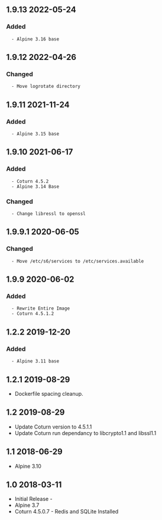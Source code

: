 ## 1.9.13 2022-05-24 <dave at tiredofit dot ca>

   ### Added
      - Alpine 3.16 base


## 1.9.12 2022-04-26 <dave at tiredofit dot ca>

   ### Changed
      - Move logrotate directory


## 1.9.11 2021-11-24 <dave at tiredofit dot ca>

   ### Added
      - Alpine 3.15 base


## 1.9.10 2021-06-17 <dave at tiredofit dot ca>

   ### Added
      - Coturn 4.5.2
      - Alpine 3.14 Base

   ### Changed
      - Change libressl to openssl


## 1.9.9.1 2020-06-05 <dave at tiredofit dot ca>

   ### Changed
      - Move /etc/s6/services to /etc/services.available


## 1.9.9 2020-06-02 <dave at tiredofit dot ca>

   ### Added
      - Rewrite Entire Image
      - Coturn 4.5.1.2

## 1.2.2 2019-12-20 <dave at tiredofit dot ca>

   ### Added
      - Alpine 3.11 base

## 1.2.1 2019-08-29 <edisonlee at selfdesign dot org>

* Dockerfile spacing cleanup.

## 1.2 2019-08-29 <edisonlee at selfdesign dot org>

* Update Coturn version to 4.5.1.1
* Update Coturn run dependancy to libcrypto1.1 and libssl1.1

## 1.1 2018-06-29 <dave at tiredofit dot ca>

* Alpine 3.10

## 1.0 2018-03-11 <dave at tiredofit dot ca>

* Initial Release - 
* Alpine 3.7
* Coturn 4.5.0.7 - Redis and SQLite Installed
